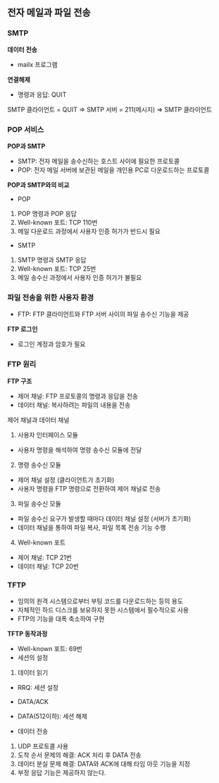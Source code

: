 ## 전자 메일과 파일 전송

### SMTP

**데이터 전송**

- mailx 프로그램

**연결해제**

- 명령과 응답: QUIT

SMTP 클라이언트 = QUIT ⇒ SMTP 서버 = 211(메시지) ⇒ SMTP 클라이언트

### POP 서비스

**POP과 SMTP**

- SMTP: 전자 메일을 송수신하는 호스트 사이에 필요한 프로토콜
- POP: 전자 메일 서버에 보관된 메일을 개인용 PC로 다운로드하는 프로토콜

**POP과 SMTP와의 비교**

- POP

1. POP 명령과 POP 응답
2. Well-known 포트: TCP 110번
3. 메일 다운로드 과정에서 사용자 인증 허가가 반드시 필요

- SMTP

1. SMTP 명령과 SMTP 응답
2. Well-known 포트: TCP 25번
3. 메일 송수신 과정에서 사용자 인증 허가가 불필요

### 파일 전송을 위한 사용자 환경

- FTP: FTP 클라이언트와 FTP 서버 사이의 파일 송수신 기능을 제공

**FTP 로그인**

- 로그인 계정과 암호가 필요

### FTP 원리

**FTP 구조**

- 제어 채널: FTP 프로토콜의 명령과 응답을 전송
- 데이터 채널: 복사하려는 파일의 내용을 전송

제어 채널과 데이터 채널

1. 사용자 인터페이스 모듈

- 사용자 명령을 해석하여 명령 송수신 모듈에 전달

2. 명령 송수신 모듈

- 제어 채널 설정 (클라이언트가 초기화)
- 사용자 명령을 FTP 명령으로 전환하여 제어 채널로 전송

3. 파일 송수신 모듈

- 파일 송수신 요구가 발생할 때마다 데이터 채널 설정 (서버가 초기화)
- 데이터 채널을 통하여 파일 복사, 파일 목록 전송 기능 수행

4. Well-known 포트

- 제어 채널: TCP 21번
- 데이터 채널: TCP 20번

### TFTP

- 임의의 원격 시스템으로부터 부팅 코드를 다운로드하는 등의 용도
- 자체적인 하드 디스크를 보유하지 못한 시스템에서 필수적으로 사용
- FTP의 기능을 대폭 축소하여 구현

**TFTP 동작과정**

- Well-known 포트: 69번
- 세션의 설정

1. 데이터 읽기

- RRQ: 세션 설정

- DATA/ACK

- DATA(512이하): 세션 해제

- 데이터 전송

1. UDP 프로토콜 사용
2. 도착 순서 문제의 해결: ACK 처리 후 DATA 전송
3. 데이터 분실 문제 해결: DATA와 ACK에 대해 타임 아웃 기능을 지정
4. 부정 응답 기능은 제공하지 않는다.
